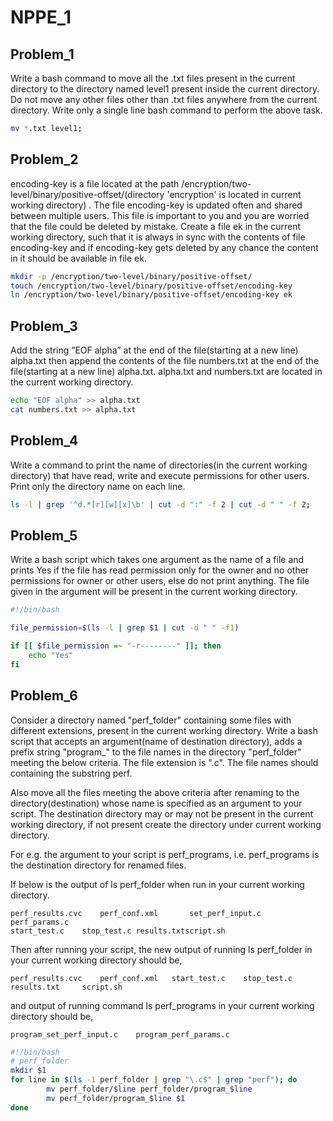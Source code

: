 # NPPE_1

## Problem_1

Write a bash command to move all the .txt files present in the current directory to the directory named level1 present inside the current directory. Do not move any other files other than .txt files anywhere from the current directory. 
Write only a single line bash command to perform the above task.


```bash
mv *.txt level1;
```

## Problem_2

encoding-key is a file located at the path /encryption/two-level/binary/positive-offset/(directory 'encryption' is located in current working directory) . The file encoding-key is updated often and shared between multiple users. This file is important to you and you are worried that the file could be deleted by mistake. Create a file ek in the current working directory, such that it is always in sync with the contents of file encoding-key and if encoding-key gets deleted by any chance the content in it should be available in file ek.

```bash
mkdir -p /encryption/two-level/binary/positive-offset/
touch /encryption/two-level/binary/positive-offset/encoding-key
ln /encryption/two-level/binary/positive-offset/encoding-key ek
```

## Problem_3

Add the string “EOF alpha” at the end of the file(starting at a new line) alpha.txt then append the contents of the file numbers.txt at the end of the file(starting at a new line) alpha.txt. alpha.txt and numbers.txt are located in the current working directory.

```bash
echo "EOF alpha" >> alpha.txt
cat numbers.txt >> alpha.txt
```

## Problem_4

Write a command to print the name of directories(in the current working directory) that have read, write and execute permissions for other users. Print only the directory name on each line.

```bash
ls -l | grep '^d.*[r][w][x]\b' | cut -d ":" -f 2 | cut -d " " -f 2;
```


## Problem_5

Write a bash script which takes one argument as the name of a file and prints Yes if the file has read permission only for the owner and no other permissions for owner or other users, else do not print anything. The file given in the argument will be present in the current working directory.

```bash
#!/bin/bash

file_permission=$(ls -l | grep $1 | cut -d " " -f1)

if [[ $file_permission =~ "-r--------" ]]; then
    echo "Yes"
fi
```

## Problem_6

Consider a directory named "perf_folder" containing some files with different extensions, present in the current working directory. Write a bash script that accepts an argument(name of destination directory), adds a prefix string "program_" to the file names in the directory "perf_folder" meeting the below criteria.
The file extension is ".c".
The file names should containing the substring perf.

Also move all the files meeting the above criteria after renaming to the directory(destination) whose name is specified as an argument to your script. The destination directory may or may not be present in the current working directory, if not present create the directory under current working directory.

For e.g. the argument to your script is perf_programs, i.e. perf_programs is the destination directory for renamed files.

If below is the output of ls perf_folder when run in your current working directory.

```
perf_results.cvc	perf_conf.xml		set_perf_input.c	perf_params.c
start_test.c	stop_test.c	results.txtscript.sh
```

Then after running your script, 
the new output of  running ls perf_folder in your current working directory should be,

```
perf_results.cvc	perf_conf.xml	start_test.c	stop_test.c	results.txt		script.sh
```
and output of running command ls perf_programs in your current working directory should be, 

```
program_set_perf_input.c	program_perf_params.c
```

```bash
#!/bin/bash
# perf_folder
mkdir $1
for line in $(ls -1 perf_folder | grep "\.c$" | grep "perf"); do
        mv perf_folder/$line perf_folder/program_$line
        mv perf_folder/program_$line $1
done
```


